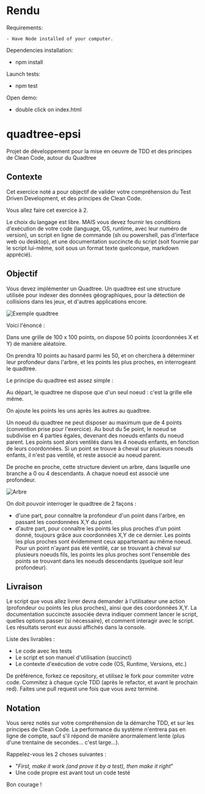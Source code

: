 # Rendu

  Requirements:

    - Have Node installed of your computer.

  Dependencies installation:

  - npm install

  Launch tests:

  - npm test

  Open demo:

  - double click on index.html

# quadtree-epsi
Projet de développement pour la mise en oeuvre de TDD et des principes de Clean Code, autour du Quadtree

## Contexte
Cet exercice noté a pour objectif de valider votre compréhension du Test Driven Development, et des principes de Clean Code.

Vous allez faire cet exercice à 2.

Le choix du langage est libre. MAIS vous devez fournir les conditions d'exécution de votre code (language, OS, runtime, avec leur numéro de version), un script en ligne de commande (sh ou powershell, pas d'interface web ou desktop), et une documentation succincte du script (soit fournie par le script lui-même, soit sous un format texte quelconque, markdown apprécié).

## Objectif
Vous devez implémenter un Quadtree. Un quadtree est une structure utilisée pour indexer des données géographiques, pour la détection de collisions dans les jeux, et d'autres applications encore.

![Exemple quadtree](https://upload.wikimedia.org/wikipedia/commons/thumb/8/8b/Point_quadtree.svg/300px-Point_quadtree.svg.png)

Voici l'énoncé :

Dans une grille de 100 x 100 points, on dispose 50 points (coordonnées X et Y) de manière aléatoire.

On prendra 10 points au hasard parmi les 50, et on cherchera à déterminer leur profondeur dans l'arbre, et les points les plus proches, en interrogeant le quadtree.

Le principe du quadtree est assez simple :

Au départ, le quadtree ne dispose que d'un seul noeud : c'est la grille elle même.

On ajoute les points les uns après les autres au quadtree.

Un noeud du quadtree ne peut disposer au maximum que de 4 points (convention prise pour l'exercice). Au bout du 5e point, le noeud se subdivise en 4 parties égales, devenant des noeuds enfants du noeud parent. Les points sont alors ventilés dans les 4 noeuds enfants, en fonction de leurs coordonnées. Si un point se trouve à cheval sur plusieurs noeuds enfants, il n'est pas ventilé, et reste associé au noeud parent.

De proche en proche, cette structure devient un arbre, dans laquelle une branche a 0 ou 4 descendants. A chaque noeud est associé une profondeur.

![Arbre](http://2012books.lardbucket.org/books/geographic-information-system-basics/section_08/4ef2103c1582b29f8a7c37c8e10006c9.jpg)

On doit pouvoir interroger le quadtree de 2 façons :

- d'une part, pour connaître la profondeur d'un point dans l'arbre, en passant les coordonnées X,Y du point.
- d'autre part, pour connaître les points les plus proches d'un point donné, toujours grâce aux coordonnées X,Y de ce dernier. Les points les plus proches sont évidemment ceux appartenant au même noeud. Pour un point n'ayant pas été ventilé, car se trouvant à cheval sur plusieurs noeuds fils, les points les plus proches sont l'ensemble des points se trouvant dans les noeuds descendants (quelque soit leur profondeur).

## Livraison
Le script que vous allez livrer devra demander à l'utilisateur une action (profondeur ou points les plus proches), ainsi que des coordonnées X,Y. La documentation succincte associée devra indiquer comment lancer le script, quelles options passer (si nécessaire), et comment interagir avec le script. Les résultats seront eux aussi affichés dans la console.

Liste des livrables :
- Le code avec les tests
- Le script et son manuel d'utilisation (succinct)
- Le contexte d'exécution de votre code (OS, Runtime, Versions, etc.)

De préférence, forkez ce repository, et utilisez le fork pour commiter votre code. Commitez à chaque cycle TDD (après le refactor, et avant le prochain red). Faites une pull request une fois que vous avez terminé.

## Notation
Vous serez notés sur votre compréhension de la démarche TDD, et sur les principes de Clean Code. La performance du système n'entrera pas en ligne de compte, sauf s'il répond de manière anormalement lente (plus d'une trentaine de secondes... c'est large...).

Rappelez-vous les 2 choses suivantes :

- "*First, make it work (and prove it by a test), then make it right*"
- Une code propre est avant tout un code testé

Bon courage !
